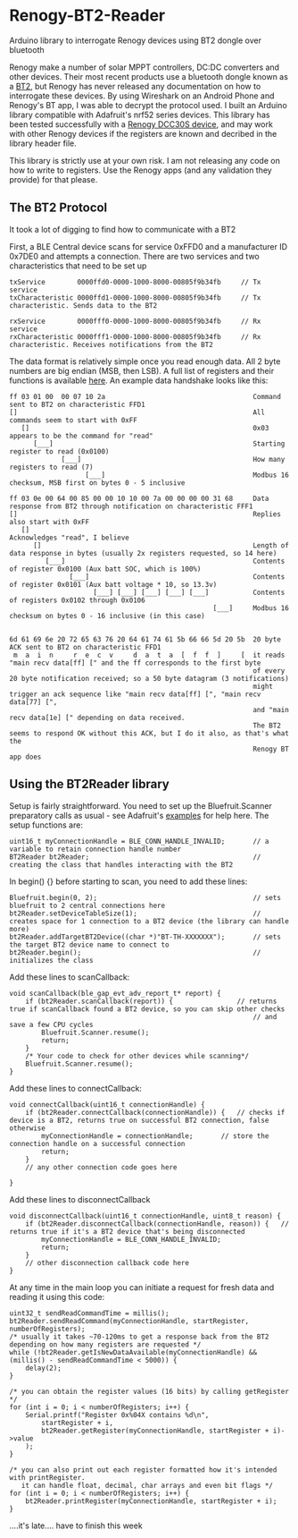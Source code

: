 # Renogy-BT2-Reader
Arduino library to interrogate Renogy devices using BT2 dongle over bluetooth

Renogy make a number of solar MPPT controllers, DC:DC converters and other devices.   Their most recent products use a bluetooth dongle known as a [BT2](https://www.renogy.com/bt-2-bluetooth-module/), but Renogy has never released any documentation on how to interrogate these devices.  By using Wireshark on an Android Phone and Renogy's BT app, I was able to decrypt the protocol used.  I built an Arduino library compatible with Adafruit's nrf52 series devices.  This library has been tested successfully with a [Renogy DCC30S device](https://www.renogy.com/dcc30s-12v-30a-dual-input-dc-dc-on-board-battery-charger-with-mppt/), and may work with other Renogy devices if the registers are known and decribed in the library header file.

This library is strictly use at your own risk.  I am not releasing any code on how to write to registers.  Use the Renogy apps (and any validation they provide) for that please.


## The BT2 Protocol
It took a lot of digging to find how to communicate with a BT2

First, a BLE Central device scans for service 0xFFD0 and a manufacturer ID 0x7DE0 and attempts a connection.   There are two services and two characteristics that need to be set up
```
txService        0000ffd0-0000-1000-8000-00805f9b34fb     // Tx service
txCharacteristic 0000ffd1-0000-1000-8000-00805f9b34fb     // Tx characteristic. Sends data to the BT2

rxService        0000fff0-0000-1000-8000-00805f9b34fb     // Rx service
rxCharacteristic 0000fff1-0000-1000-8000-00805f9b34fb     // Rx characteristic. Receives notifications from the BT2
```
The data format is relatively simple once you read enough data.  All 2 byte numbers are big endian (MSB, then LSB).  A full list of registers and their functions is available [here](/resources).  An example data handshake looks like this:
```
ff 03 01 00  00 07 10 2a                                     Command sent to BT2 on characteristic FFD1
[]                                                           All commands seem to start with 0xFF
   []                                                        0x03 appears to be the command for "read"
      [___]                                                  Starting register to read (0x0100)
             [___]                                           How many registers to read (7)
                   [___]                                     Modbus 16 checksum, MSB first on bytes 0 - 5 inclusive

ff 03 0e 00 64 00 85 00 00 10 10 00 7a 00 00 00 00 31 68     Data response from BT2 through notification on characteristic FFF1
[]                                                           Replies also start with 0xFF
   []                                                        Acknowledges "read", I believe
      []                                                     Length of data response in bytes (usually 2x registers requested, so 14 here)
         [___]                                               Contents of register 0x0100 (Aux batt SOC, which is 100%)
               [___]                                         Contents of register 0x0101 (Aux batt voltage * 10, so 13.3v)
                     [___] [___] [___] [___] [___]           Contents of registers 0x0102 through 0x0106
                                                   [___]     Modbus 16 checksum on bytes 0 - 16 inclusive (in this case)


6d 61 69 6e 20 72 65 63 76 20 64 61 74 61 5b 66 66 5d 20 5b  20 byte ACK sent to BT2 on characteristic FFD1
 m  a  i  n     r  e  c  v     d  a  t  a  [  f  f  ]     [  it reads "main recv data[ff] [" and the ff corresponds to the first byte
                                                             of every 20 byte notification received; so a 50 byte datagram (3 notifications)
                                                             might trigger an ack sequence like "main recv data[ff] [", "main recv data[77] [",
                                                             and "main recv data[1e] [" depending on data received.  
                                                             The BT2 seems to respond OK without this ACK, but I do it also, as that's what the
                                                             Renogy BT app does
```

## Using the BT2Reader library
Setup is fairly straightforward.  You need to set up the Bluefruit.Scanner preparatory calls as usual - see Adafruit's [examples](https://github.com/adafruit/Adafruit_nRF52_Arduino/blob/master/libraries/Bluefruit52Lib/examples/Central/central_scan/central_scan.ino) for help here.  The setup functions are:
```
uint16_t myConnectionHandle = BLE_CONN_HANDLE_INVALID;       // a variable to retain connection handle number
BT2Reader bt2Reader;                                         // creating the class that handles interacting with the BT2
```
In begin() {} before starting to scan, you need to add these lines:
```
Bluefruit.begin(0, 2);                                       // sets bluefruit to 2 central connections here
bt2Reader.setDeviceTableSize(1);                             // creates space for 1 connection to a BT2 device (the library can handle more)
bt2Reader.addTargetBT2Device((char *)"BT-TH-XXXXXXX");       // sets the target BT2 device name to connect to
bt2Reader.begin();                                           // initializes the class
```
Add these lines to scanCallback:
```
void scanCallback(ble_gap_evt_adv_report_t* report) {
	if (bt2Reader.scanCallback(report)) {                // returns true if scanCallback found a BT2 device, so you can skip other checks
                                                             // and save a few CPU cycles
		Bluefruit.Scanner.resume();
		return;
	}
	/* Your code to check for other devices while scanning*/
	Bluefruit.Scanner.resume();
}
```
Add these lines to connectCallback:
```
void connectCallback(uint16_t connectionHandle) {
	if (bt2Reader.connectCallback(connectionHandle)) {   // checks if device is a BT2, returns true on successful BT2 connection, false otherwise
		myConnectionHandle = connectionHandle;       // store the connection handle on a successful connection
		return;
	}
	// any other connection code goes here

}
```
Add these lines to disconnectCallback
```
void disconnectCallback(uint16_t connectionHandle, uint8_t reason) {
	if (bt2Reader.disconnectCallback(connectionHandle, reason)) {	// returns true if it's a BT2 device that's being disconnected
		myConnectionHandle = BLE_CONN_HANDLE_INVALID;
		return;
	}
	// other disconnection callback code here
}
```
At any time in the main loop you can initiate a request for fresh data and reading it using this code:
```
uint32_t sendReadCommandTime = millis();
bt2Reader.sendReadCommand(myConnectionHandle, startRegister, numberOfRegisters);
/* usually it takes ~70-120ms to get a response back from the BT2 depending on how many registers are requested */
while (!bt2Reader.getIsNewDataAvailable(myConnectionHandle) && (millis() - sendReadCommandTime < 5000)) {
	delay(2);
}

/* you can obtain the register values (16 bits) by calling getRegister */
for (int i = 0; i < numberOfRegisters; i++) {
	Serial.printf("Register 0x%04X contains %d\n", 
		startRegister + i,
		bt2Reader.getRegister(myConnectionHandle, startRegister + i)->value
	);
}

/* you can also print out each register formatted how it's intended with printRegister.
   it can handle float, decimal, char arrays and even bit flags */
for (int i = 0; i < numberOfRegisters; i++) {
	bt2Reader.printRegister(myConnectionHandle, startRegister + i);
}

```

....it's late.... have to finish this week


